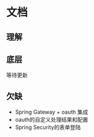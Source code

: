 # 文档

## 理解


## 底层
等待更新

## 欠缺
- Spring Gateway + oauth 集成
- oauth的自定义处理结果和配置
- Spring Security的表单登陆

